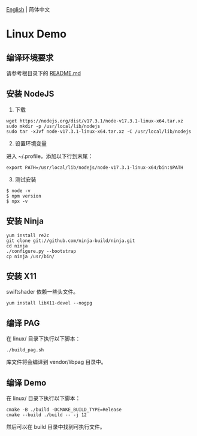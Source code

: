 [English](./README.md) | 简体中文

# Linux Demo

## 编译环境要求

请参考根目录下的 [README.md](../README.md)

## 安装 NodeJS

1) 下载

```
wget https://nodejs.org/dist/v17.3.1/node-v17.3.1-linux-x64.tar.xz
sudo mkdir -p /usr/local/lib/nodejs
sudo tar -xJvf node-v17.3.1-linux-x64.tar.xz -C /usr/local/lib/nodejs
```

2) 设置环境变量

进入 ~/.profile，添加以下行到末尾：

```
export PATH=/usr/local/lib/nodejs/node-v17.3.1-linux-x64/bin:$PATH
```

3) 测试安装

```
$ node -v
$ npm version
$ npx -v
```

## 安装 Ninja

```
yum install re2c
git clone git://github.com/ninja-build/ninja.git
cd ninja
./configure.py --bootstrap
cp ninja /usr/bin/
```

## 安装 X11

swiftshader 依赖一些头文件。

```
yum install libX11-devel --nogpg
```

## 编译 PAG

在 linux/ 目录下执行以下脚本：

```
./build_pag.sh 
```

库文件将会编译到 vendor/libpag 目录中。

## 编译 Demo

在 linux/ 目录下执行以下脚本：

```
cmake -B ./build -DCMAKE_BUILD_TYPE=Release
cmake --build ./build -- -j 12
```

然后可以在 build 目录中找到可执行文件。